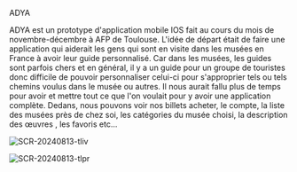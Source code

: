 ADYA

ADYA est un prototype d'application mobile IOS fait au cours du mois de novembre-décembre à AFP de Toulouse. 
L'idée de départ était de faire une application qui aiderait les gens qui sont en visite dans les musées en France à avoir leur guide personnalisé.
Car dans les musées, les guides sont parfois chers et en général, il y a un guide pour un groupe de touristes donc difficile de pouvoir personnaliser celui-ci pour s'approprier tels ou tels chemins voulus dans le musée ou autres.
Il nous aurait fallu plus de temps pour avoir et mettre tout ce que l'on voulait pour y avoir une application complète.
Dedans, nous pouvons voir nos billets acheter, le compte, la liste des musées près de chez soi, les catégories du musée choisi, la description des œuvres , les favoris etc...



![SCR-20240813-tliv](https://github.com/user-attachments/assets/be281d42-dc10-4405-84fd-e76d8c2fb045)


![SCR-20240813-tlpr](https://github.com/user-attachments/assets/373d6174-55f2-4717-8002-dbfe7e0a381f)






